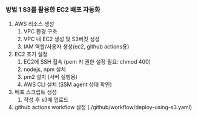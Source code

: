 ### 방법 1 S3를 활용한 EC2 배포 자동화
1. AWS 리소스 생성
	1. VPC 환경 구축
	2. VPC 내 EC2 생성 및 S3버킷 생성
	3. IAM 역할/사용자 생성(ec2, github actions용)
2. EC2 초기 설정
	1.  EC2에 SSH 접속 (pem 키 권한 설정 필요: chmod 400)
	2. nodejs, npm 설치
	3. pm2 설치 (서버 실행용)
	4. AWS CLI 설치 (SSM agent 상태 확인)
3. 배포 스크립트 생성
	1. 작성 후 s3에 업로드
4. github actions workflow 설정 (./github/workflow/deploy-using-s3.yaml)